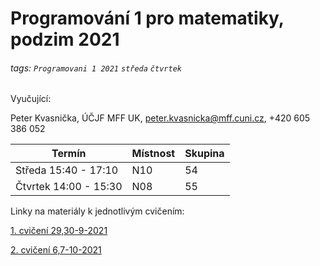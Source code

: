 # Programování 1 pro matematiky, podzim 2021

###### tags: `Programovani 1 2021` `středa` `čtvrtek`

Vyučující:

Peter Kvasnička, ÚČJF MFF UK, peter.kvasnicka@mff.cuni.cz, +420 605 386 052



| Termín | Místnost | Skupina |
| -------- | -------- | -------- |
| Středa 15:40 - 17:10 | N10 | 54 |
| Čtvrtek 14:00 - 15:30 | N08 | 55 |




Linky na materiály k jednotlivým cvičením:

[1. cvičení 29,30-9-2021](https://hackmd.io/DggibKPbRz-y-3ZMXub6Ew)

[2. cvičení 6,7-10-2021](https://hackmd.io/n8a5nXXsTZGUu-VJtkY4XA)
